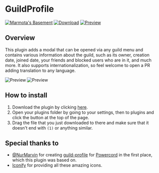 # GuildProfile
[![Marmota's Basement](https://discordapp.com/api/guilds/514185816315265068/widget.png)](https://discord.gg/z6Yx9A8VDR)
[![Download](https://img.shields.io/badge/dynamic/json?color=%239564ff&logo=data:image/svg+xml;base64,PHN2ZyB4bWxucz0iaHR0cDovL3d3dy53My5vcmcvMjAwMC9zdmciIGhlaWdodD0iMjRweCIgdmlld0JveD0iMCAwIDI0IDI0IiB3aWR0aD0iMjRweCIgZmlsbD0iI0ZGRkZGRiI+PHBhdGggZD0iTTAgMGgyNHYyNEgweiIgZmlsbD0ibm9uZSIvPjxwYXRoIGQ9Ik0xOSA5aC00VjNIOXY2SDVsNyA3IDctN3pNNSAxOHYyaDE0di0ySDV6Ii8+PC9zdmc+&label=download&prefix=v&query=version&url=https://raw.githubusercontent.com/jaimeadf/BetterDiscordPlugins/release/src/GuildProfile/manifest.json)](https://betterdiscord.net/ghdl?url=https://github.com/jaimeadf/BetterDiscordPlugins/blob/release/dist/GuildProfile/GuildProfile.plugin.js)
[![Preview](https://img.shields.io/static/v1?label=license&message=OSL-3.0&color=%23FE7D37)](/src/GuildProfile/LICENSE)

## Overview

This plugin adds a modal that can be opened via any guild menu and contains various information about the guild, such as its owner, creation date, joined date, your friends and blocked users who are in it, and much more. It also supports internationalization, so feel welcome to open a PR adding translation to any language.

![Preview](https://i.imgur.com/KUuVPFy.png)
![Preview](https://i.imgur.com/AmnzOQU.png)

## How to install

1. Download the plugin by clicking [here](https://betterdiscord.net/ghdl?url=https://github.com/jaimeadf/BetterDiscordPlugins/blob/release/dist/GuildProfile/GuildProfile.plugin.js).
2. Open your plugins folder by going to your settings, then to plugins and click the button at the top of the page.
3. Drag the file that you just downloaded to there and make sure that it doesn't end with `(1)` or anything similar.

## Special thanks to

- [@NurMarvin](https://github.com/NurMarvin) for creating [guild-profile](https://github.com/NurMarvin/guild-profile) for [Powercord](https://github.com/powercord-org/powercord) in the first place, which this plugin was based on.
- [Iconify](https://iconify.design) for providing all these amazing icons.
